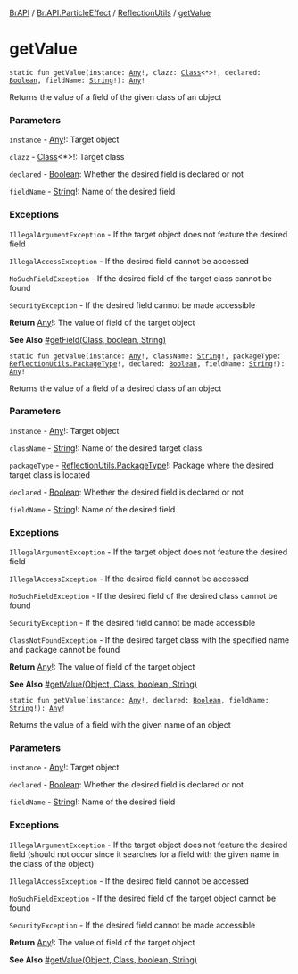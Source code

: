 [BrAPI](../../index.md) / [Br.API.ParticleEffect](../index.md) / [ReflectionUtils](index.md) / [getValue](./get-value.md)

# getValue

`static fun getValue(instance: `[`Any`](https://kotlinlang.org/api/latest/jvm/stdlib/kotlin/-any/index.html)`!, clazz: `[`Class`](https://docs.oracle.com/javase/8/docs/api/java/lang/Class.html)`<*>!, declared: `[`Boolean`](https://kotlinlang.org/api/latest/jvm/stdlib/kotlin/-boolean/index.html)`, fieldName: `[`String`](https://kotlinlang.org/api/latest/jvm/stdlib/kotlin/-string/index.html)`!): `[`Any`](https://kotlinlang.org/api/latest/jvm/stdlib/kotlin/-any/index.html)`!`

Returns the value of a field of the given class of an object

### Parameters

`instance` - [Any](https://kotlinlang.org/api/latest/jvm/stdlib/kotlin/-any/index.html)!: Target object

`clazz` - [Class](https://docs.oracle.com/javase/8/docs/api/java/lang/Class.html)&lt;*&gt;!: Target class

`declared` - [Boolean](https://kotlinlang.org/api/latest/jvm/stdlib/kotlin/-boolean/index.html): Whether the desired field is declared or not

`fieldName` - [String](https://kotlinlang.org/api/latest/jvm/stdlib/kotlin/-string/index.html)!: Name of the desired field

### Exceptions

`IllegalArgumentException` - If the target object does not feature the desired field

`IllegalAccessException` - If the desired field cannot be accessed

`NoSuchFieldException` - If the desired field of the target class cannot be found

`SecurityException` - If the desired field cannot be made accessible

**Return**
[Any](https://kotlinlang.org/api/latest/jvm/stdlib/kotlin/-any/index.html)!: The value of field of the target object

**See Also**
[#getField(Class, boolean, String)](get-field.md)

`static fun getValue(instance: `[`Any`](https://kotlinlang.org/api/latest/jvm/stdlib/kotlin/-any/index.html)`!, className: `[`String`](https://kotlinlang.org/api/latest/jvm/stdlib/kotlin/-string/index.html)`!, packageType: `[`ReflectionUtils.PackageType`](-package-type/index.md)`!, declared: `[`Boolean`](https://kotlinlang.org/api/latest/jvm/stdlib/kotlin/-boolean/index.html)`, fieldName: `[`String`](https://kotlinlang.org/api/latest/jvm/stdlib/kotlin/-string/index.html)`!): `[`Any`](https://kotlinlang.org/api/latest/jvm/stdlib/kotlin/-any/index.html)`!`

Returns the value of a field of a desired class of an object

### Parameters

`instance` - [Any](https://kotlinlang.org/api/latest/jvm/stdlib/kotlin/-any/index.html)!: Target object

`className` - [String](https://kotlinlang.org/api/latest/jvm/stdlib/kotlin/-string/index.html)!: Name of the desired target class

`packageType` - [ReflectionUtils.PackageType](-package-type/index.md)!: Package where the desired target class is located

`declared` - [Boolean](https://kotlinlang.org/api/latest/jvm/stdlib/kotlin/-boolean/index.html): Whether the desired field is declared or not

`fieldName` - [String](https://kotlinlang.org/api/latest/jvm/stdlib/kotlin/-string/index.html)!: Name of the desired field

### Exceptions

`IllegalArgumentException` - If the target object does not feature the desired field

`IllegalAccessException` - If the desired field cannot be accessed

`NoSuchFieldException` - If the desired field of the desired class cannot be found

`SecurityException` - If the desired field cannot be made accessible

`ClassNotFoundException` - If the desired target class with the specified name and package cannot be found

**Return**
[Any](https://kotlinlang.org/api/latest/jvm/stdlib/kotlin/-any/index.html)!: The value of field of the target object

**See Also**
[#getValue(Object, Class, boolean, String)](./get-value.md)

`static fun getValue(instance: `[`Any`](https://kotlinlang.org/api/latest/jvm/stdlib/kotlin/-any/index.html)`!, declared: `[`Boolean`](https://kotlinlang.org/api/latest/jvm/stdlib/kotlin/-boolean/index.html)`, fieldName: `[`String`](https://kotlinlang.org/api/latest/jvm/stdlib/kotlin/-string/index.html)`!): `[`Any`](https://kotlinlang.org/api/latest/jvm/stdlib/kotlin/-any/index.html)`!`

Returns the value of a field with the given name of an object

### Parameters

`instance` - [Any](https://kotlinlang.org/api/latest/jvm/stdlib/kotlin/-any/index.html)!: Target object

`declared` - [Boolean](https://kotlinlang.org/api/latest/jvm/stdlib/kotlin/-boolean/index.html): Whether the desired field is declared or not

`fieldName` - [String](https://kotlinlang.org/api/latest/jvm/stdlib/kotlin/-string/index.html)!: Name of the desired field

### Exceptions

`IllegalArgumentException` - If the target object does not feature the desired field (should not occur since it searches for a field with the given name in the class of the object)

`IllegalAccessException` - If the desired field cannot be accessed

`NoSuchFieldException` - If the desired field of the target object cannot be found

`SecurityException` - If the desired field cannot be made accessible

**Return**
[Any](https://kotlinlang.org/api/latest/jvm/stdlib/kotlin/-any/index.html)!: The value of field of the target object

**See Also**
[#getValue(Object, Class, boolean, String)](./get-value.md)

